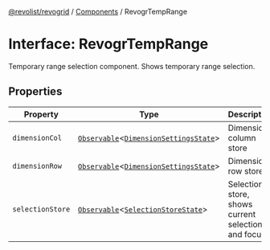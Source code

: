 [@revolist/revogrid](README.md) / [Components](Namespace.Components.md) / RevogrTempRange

# Interface: RevogrTempRange

Temporary range selection component. Shows temporary range selection.

## Properties

| Property | Type | Description | Defined in |
| ------ | ------ | ------ | ------ |
| `dimensionCol` | [`Observable`](TypeAlias.Observable.md)\<[`DimensionSettingsState`](Interface.DimensionSettingsState.md)\> | Dimension column store | [src/components.d.ts:646](https://github.com/revolist/revogrid/blob/c4e80f786890231c76aca88d327b090657d3fbb9/src/components.d.ts#L646) |
| `dimensionRow` | [`Observable`](TypeAlias.Observable.md)\<[`DimensionSettingsState`](Interface.DimensionSettingsState.md)\> | Dimension row store | [src/components.d.ts:650](https://github.com/revolist/revogrid/blob/c4e80f786890231c76aca88d327b090657d3fbb9/src/components.d.ts#L650) |
| `selectionStore` | [`Observable`](TypeAlias.Observable.md)\<[`SelectionStoreState`](TypeAlias.SelectionStoreState.md)\> | Selection store, shows current selection and focus | [src/components.d.ts:654](https://github.com/revolist/revogrid/blob/c4e80f786890231c76aca88d327b090657d3fbb9/src/components.d.ts#L654) |
